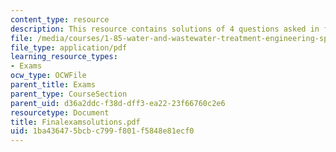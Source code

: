 ```yaml
---
content_type: resource
description: This resource contains solutions of 4 questions asked in final exam.
file: /media/courses/1-85-water-and-wastewater-treatment-engineering-spring-2006/1ba436475bcbc799f801f5848e81ecf0_Finalexamsolutions.pdf
file_type: application/pdf
learning_resource_types:
- Exams
ocw_type: OCWFile
parent_title: Exams
parent_type: CourseSection
parent_uid: d36a2ddc-f38d-dff3-ea22-23f66760c2e6
resourcetype: Document
title: Finalexamsolutions.pdf
uid: 1ba43647-5bcb-c799-f801-f5848e81ecf0
---
```

